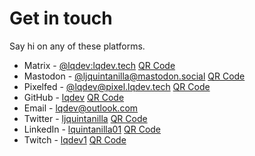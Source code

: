 # Get in touch

Say hi on any of these platforms.

- Matrix - [@lqdev:lqdev.tech](https://matrix.to/#/@lqdev:matrix.lqdev.tech) [QR Code](/images/qr-matrix.png)
- Mastodon - [@ljquintanilla@mastodon.social](https://mastodon.social/@ljquintanilla) [QR Code](/images/qr-mastodon.png)
- Pixelfed - [@lqdev@pixel.lqdev.tech](https://pixel.lqdev.tech/lqdev) [QR Code](/images/qr-pixelfed.png)
- GitHub - [lqdev](https://github.com/lqdev) [QR Code](/images/qr-github.png)
- Email - [lqdev@outlook.com](mailto:lqdev@outlook.com)
- Twitter - [ljquintanilla](https://twitter.com/ljquintanilla) [QR Code](/images/qr-twitter.png)
- LinkedIn - [lquintanilla01](https://www.linkedin.com/in/lquintanilla01/) [QR Code](/images/qr-linkedin.png)
- Twitch - [lqdev1](https://www.twitch.tv/lqdev1) [QR Code](/images/qr-twitch.png)
